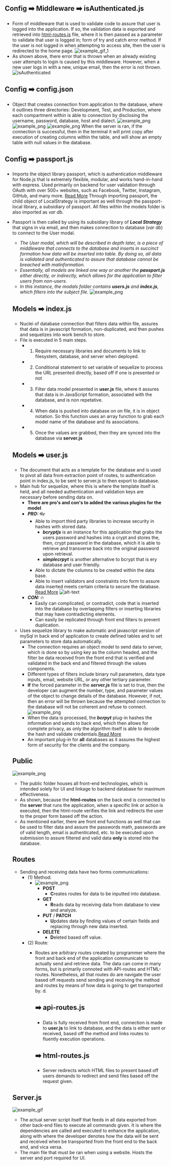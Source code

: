 ## Config ➡️ Middleware ➡️ isAuthenticated.js
 * Form of middleware that is used to validate code to assure that user is logged into the application. If so, the validation data is exported and retrieved into [html-routes.js](../../routes/html-routes.js) file, where it is then passed as a parameter to validate that user is logged in; form of try and catch error method. 
 If the user is not logged in when attempting to access site, then the user is redirected to the home page.
 ![example_gif_1](./Assets/example_validate.gif)
 * As shown above, there error that is thrown when an already existing user attempts to login is caused by this middleware. However, when a new user logs in with a new, unique email, then the error is not thrown.
 ![isAuthenticated](./Assets/isAuthenticated.png)

 ## Config ➡️ config.json
* Object that creates connection from application to the database, where it outlines three directories: Development, Test, and Production, where each compartment within is able to connection by disclosing the username, password, database, host and dialect.
![example_png](./Assets/example_connection.png)
![example_png](./Assets/example_successConnect.png)
![example_png](./Assets/example_connectDB.png)
When the server is ran, if the connection is successful, then in the terminal it will print copy after execution of creating columns within the table, and will show an empty table with null values in the database. 

 ## Config ➡️ passport.js
 * Imports the object library passport, which is authentication middleware for Node.js that is extremely flexible, modular, and works hand-in-hand with express. Used primarily on backend for user validation through OAuth with over 500+ websites, such as Facebook, Twitter, Instagram, GitHub, and many more. [Read More](http://www.passportjs.org/#:~:text=Passport%20is%20authentication%20middleware%20for,500%2B%20Strategies%20Now!) Through importing passport, the child object of LocalStrategy is important as well through the passport-local library, a subsidiary of passport. All files within the models folder is also imported as *var db*.
 * Passport is then called by using its subsidiary library of ***Local Strategy*** that signs in via email, and then makes connection to database (*var db*) to connect to the User modal. 
    - *The User modal, which will be described in depth later, is a piece of middleware that connects to the database and inserts in succinct formation how data will be inserted into table. By doing so, all data is validated and authenticated to assure that database cannot be breached with malinformation.*
    - *Essentially, all models are linked one way or another the ***passport.js*** either directly, or indirectly, which allows for the application to filter users from non-users.*  
    - *In this instance, the modals folder contains **users.js** and **index.js**, which filters into the subject file.*
    ![example_png](./Assets/modals.gif)

   ## Models ➡️ index.js
   * Nuclei of database connection that filters data within file, assures that data is in javascript formation, non-duplicated, and then pushes and sequelizes into work bench to store.
   * File is executed in 5 main steps.
     - 1) Require necessary libraries and documents to link to filesystem, database, and server when deployed.
     - 2) Conditional statement to set variable of sequelize to process the URL presented directly, based off if one is presented or not
     - 3) Filter data model presented in **user.js** file, where it assures that data is in JavaScript formation, associated with the database, and is non repetative.
     - 4) When data is pushed into database on on file, it is in object notation. So this function uses an array function to grab each model name of the database and its associations.
     - 5) Once the values are grabbed, then they are synced into the database via **server.js**
         
   ## Models ➡️ user.js
   * The document that acts as a template for the database and is used to pivot all data from extraction point of routes, to authentication point in index.js, to be sent to server.js to then export to database. 
   * Main hub for sequelize, where this is where the template itself is held, and all needed authentication and validation keys are necessary before sending data on.
      - **There are pro's and con's to added the various plugins for the model**
      - ***PRO:*** 👓  
         - Able to import third party libraries to increase security in hashes with stored data.
            - ***bcryptjs*** is an instance for this application that grabs the users password and hashes into a crypt and stores the, then, crypt password in the database, which it is able to retrieve and transverse back into the original password upon retrieval.
            - ***simplecrpyt*** is another alternative to bcrypt that is ery database and user friendly. 
         - Able to dictate the columns to be created within the data base.
         - Able to insert validators and constraints into form to assure data inserted meets certain criteria to secure the database. [Read More](https://sequelize.org/master/manual/validations-and-constraints.html)
         ![alt-text](./Assets/formats.png)
      - ***CON:*** 🔥
         - Easily can complicated, or contradict, code that is inserted into the database by overlapping filters or inserting libraries that may have contradicting elements.
         - Can easily be replicated through front end filters to prevent duplication.
   * Uses sequelize library to make automatic and javascript version of mySql in back end of application to create defined tables and to set parameters to store data automatically.
      - The connection requires an object model to send data to server, which is done so by using key as the column headed, and the filter be data received from the front end that is verified and validated in the back end and filtered through the values components.
      - Different types of filters include binary null parameters, data type inputs, email, website URL, or any other tertiary parameter. 
      - **If** the forced parameter in the ***server.js*** file is set to true, then the developer can augment the number, type, and parameter values of the object to change details of the database. However, if not, then an error will be thrown because the attempted connection to the database will not be coherent and refuse to connect.
   ![example_png](./Assets/example_user.png)
      - When the data is processed, the ***bcrpyt*** plug-in hashes the information and sends to back end, which then allows for complete privacy, as only the algorithm itself is able to decode the hash and validate credentials.[Read More](https://www.npmjs.com/package/bcrypt)
      - An important plug-in for **all** databases as it assures the highest form of security for the clients and the company.
   ## Public 
   ![example_png](./Assets/front_end.gif)
      * The public folder houses all front-end technologies, which is intended solely for UI and linkage to backend database for maximum effectiveness. 
      * As shown, because the **html-routes** on the back end is connected to the **server** that runs the application, when a specific link or action is executed, then the html-route verifies the link and redirects the user to the proper form based off the action.
      * As mentioned earlier, there are front end functions as well that can be used to filter data and assure the passwords math, passwords are of valid length, email is authenticated, etc. to be executed upon submission to assure filtered and valid data **only** is stored into the database.

   ## Routes 
   * Sending and receiving data have two forms communications: 
      - (1) Method:
         * ![example_png](./Assets/crud.png)
            - **POST**
               * **C**reates routes for data to be inputted into database.
            - **GET**
               * **R**eads data by receiving data from database to view and analyze.
            - **PUT** / **PATCH**
               * **U**pdates data by finding values of certain fields and replacing through new data inserted.
            - **DELETE**
               * **D**eleted based off value.
      - (2) Route:   
         * Routes are arbitrary routes created by programmer where the front and back end of the application communicate to actually send and retrieve data. The data can come in many forms, but is primarily connoted with API-routes and HTML-routes. Nonetheless, all that routes do are navigate the user based off requests send sending and receiving the method and routes by means of how data is going to get transported by.
            d.

            ##  ➡️  api-routes.js 
            * Data is fully received from front end, connection is made to **user.js** to link to database, and the data is either sent or received, based off the method and links routes to fluently execution operations.
      
            ##  ➡️ html-routes.js 
            * Server redirects which HTML files to present based off users demands to redirect and send files based off the request given.
   ## Server.js
   ![example_gif](./Assets/server.gif)
   - The actual server script itself that feeds in all data exported from other back-end files to execute all commands given. It is where the dependencies are called and executed to enhance the application, along with where the developer denotes how the data will be sent and received when be transported from the front end to the back end, and vica versa. 
   - The main file that must be ran when using a website. Hosts the server and port required for UI.
   
   